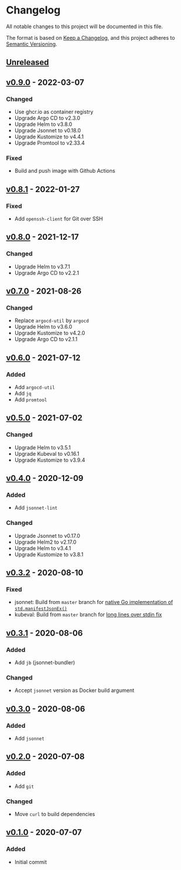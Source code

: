 # Changelog
All notable changes to this project will be documented in this file.

The format is based on [Keep a Changelog](https://keepachangelog.com/en/1.0.0/),
and this project adheres to [Semantic Versioning](https://semver.org/spec/v2.0.0.html).

## [Unreleased]

## [v0.9.0] - 2022-03-07
### Changed
- Use ghcr.io as container registry
- Upgrade Argo CD to v2.3.0
- Upgrade Helm to v3.8.0
- Upgrade Jsonnet to v0.18.0
- Upgrade Kustomize to v4.4.1
- Upgrade Promtool to v2.33.4

### Fixed
- Build and push image with Github Actions

## [v0.8.1] - 2022-01-27
### Fixed
- Add `openssh-client` for Git over SSH

## [v0.8.0] - 2021-12-17
### Changed
- Upgrade Helm to v3.7.1
- Upgrade Argo CD to v2.2.1

## [v0.7.0] - 2021-08-26
### Changed
- Replace `argocd-util` by `argocd`
- Upgrade Helm to v3.6.0
- Upgrade Kustomize to v4.2.0
- Upgrade Argo CD to v2.1.1

## [v0.6.0] - 2021-07-12
### Added
- Add `argocd-util`
- Add `jq`
- Add `promtool`

## [v0.5.0] - 2021-07-02
### Changed
- Upgrade Helm to v3.5.1
- Upgrade Kubeval to v0.16.1
- Upgrade Kustomize to v3.9.4

## [v0.4.0] - 2020-12-09
### Added
- Add `jsonnet-lint`

### Changed
- Upgrade Jsonnet to v0.17.0
- Upgrade Helm2 to v2.17.0
- Upgrade Helm to v3.4.1
- Upgrade Kustomize to v3.8.1

## [v0.3.2] - 2020-08-10
### Fixed
- jsonnet: Build from `master` branch for [native Go implementation of `std.manifestJsonEx()`](https://github.com/google/go-jsonnet/pull/422)
- kubeval: Build from `master` branch for [long lines over stdin fix](https://github.com/instrumenta/kubeval/pull/220)

## [v0.3.1] - 2020-08-06
### Added
- Add `jb` (jsonnet-bundler)

### Changed
- Accept `jsonnet` version as Docker build argument

## [v0.3.0] - 2020-08-06
### Added
- Add `jsonnet`

## [v0.2.0] - 2020-07-08
### Added
- Add `git`

### Changed
- Move `curl` to build dependencies

## [v0.1.0] - 2020-07-07
### Added
- Initial commit

[Unreleased]: https://github.com/PaytmLabs/docker-kubernetes-ci/compare/v0.9.0...HEAD
[v0.9.0]: https://github.com/PaytmLabs/docker-kubernetes-ci/compare/v0.8.1...v0.9.0
[v0.8.1]: https://github.com/PaytmLabs/docker-kubernetes-ci/compare/v0.8.0...v0.8.1
[v0.8.0]: https://github.com/PaytmLabs/docker-kubernetes-ci/compare/v0.7.0...v0.8.0
[v0.7.0]: https://github.com/PaytmLabs/docker-kubernetes-ci/compare/v0.6.0...v0.7.0
[v0.6.0]: https://github.com/PaytmLabs/docker-kubernetes-ci/compare/v0.5.0...v0.6.0
[v0.5.0]: https://github.com/PaytmLabs/docker-kubernetes-ci/compare/v0.4.0...v0.5.0
[v0.4.0]: https://github.com/PaytmLabs/docker-kubernetes-ci/compare/v0.3.2...v0.4.0
[v0.3.2]: https://github.com/PaytmLabs/docker-kubernetes-ci/compare/v0.3.1...v0.3.2
[v0.3.1]: https://github.com/PaytmLabs/docker-kubernetes-ci/compare/v0.3.0...v0.3.1
[v0.3.0]: https://github.com/PaytmLabs/docker-kubernetes-ci/compare/v0.2.0...v0.3.0
[v0.2.0]: https://github.com/PaytmLabs/docker-kubernetes-ci/compare/v0.1.0...v0.2.0
[v0.1.0]: https://github.com/PaytmLabs/docker-kubernetes-ci/releases/tag/v0.1.0

